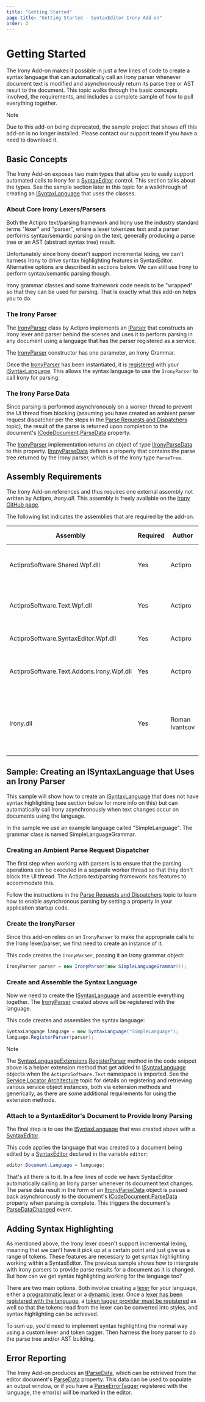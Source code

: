 ```yaml
---
title: "Getting Started"
page-title: "Getting Started - SyntaxEditor Irony Add-on"
order: 2
---
```

# Getting Started

The Irony Add-on makes it possible in just a few lines of code to create a syntax language that can automatically call an Irony parser whenever document text is modified and asynchronously return its parse tree or AST result to the document.  This topic walks through the basic concepts involved, the requirements, and includes a complete sample of how to pull everything together.

> [!NOTE]
> Due to this add-on being deprecated, the sample project that shows off this add-on is no longer installed.  Please contact our support team if you have a need to download it.

## Basic Concepts

The Irony Add-on exposes two main types that allow you to easily support automated calls to Irony for a [SyntaxEditor](xref:@ActiproUIRoot.Controls.SyntaxEditor.SyntaxEditor) control.  This section talks about the types.  See the sample section later in this topic for a walkthrough of creating an [ISyntaxLanguage](xref:ActiproSoftware.Text.ISyntaxLanguage) that uses the classes.

### About Core Irony Lexers/Parsers

Both the Actipro text/parsing framework and Irony use the industry standard terms "lexer" and "parser", where a lexer tokenizes text and a parser performs syntax/semantic parsing on the text, generally producing a parse tree or an AST (abstract syntax tree) result.

Unfortunately since Irony doesn't support incremental lexing, we can't harness Irony to drive syntax highlighting features in SyntaxEditor.  Alternative options are described in sections below.  We can still use Irony to perform syntax/semantic parsing though.

Irony grammar classes and some framework code needs to be "wrapped" so that they can be used for parsing.  That is exactly what this add-on helps you to do.

### The Irony Parser

The [IronyParser](xref:ActiproSoftware.Text.Parsing.Implementation.IronyParser) class by Actipro implements an [IParser](xref:ActiproSoftware.Text.Parsing.IParser) that constructs an Irony lexer and parser behind the scenes and uses it to perform parsing in any document using a language that has the parser registered as a service.

The [IronyParser](xref:ActiproSoftware.Text.Parsing.Implementation.IronyParser) constructor has one parameter, an Irony Grammar.

Once the [IronyParser](xref:ActiproSoftware.Text.Parsing.Implementation.IronyParser) has been instantiated, it is [registered](../language-creation/feature-services/parser.md) with your [ISyntaxLanguage](xref:ActiproSoftware.Text.ISyntaxLanguage).  This allows the syntax language to use the `IronyParser` to call Irony for parsing.

### The Irony Parse Data

Since parsing is performed asynchronously on a worker thread to prevent the UI thread from blocking (assuming you have created an ambient parser request dispatcher per the steps in the [Parse Requests and Dispatchers](../text-parsing/parsing/parse-requests-and-dispatchers.md) topic), the result of the parse is returned upon completion to the document's [ICodeDocument](xref:ActiproSoftware.Text.ICodeDocument).[ParseData](xref:ActiproSoftware.Text.ICodeDocument.ParseData) property.

The [IronyParser](xref:ActiproSoftware.Text.Parsing.Implementation.IronyParser) implementation returns an object of type [IIronyParseData](xref:ActiproSoftware.Text.Parsing.IIronyParseData) to this property. [IIronyParseData](xref:ActiproSoftware.Text.Parsing.IIronyParseData) defines a property that contains the parse tree returned by the Irony parser, which is of the Irony type `ParseTree`.

## Assembly Requirements

The Irony Add-on references and thus requires one external assembly not written by Actipro, *Irony.dll*.  This assembly is freely available on the [Irony GitHub page](https://github.com/IronyProject/Irony).

The following list indicates the assemblies that are required by the add-on.

| Assembly | Required | Author | Distributed With | Description |
|-----|-----|-----|-----|-----|
| ActiproSoftware.Shared.Wpf.dll | Yes | Actipro | WPF Studio | Core framework for all Actipro WPF controls |
| ActiproSoftware.Text.Wpf.dll | Yes | Actipro | WPF Studio | Core text/parsing framework for SyntaxEditor |
| ActiproSoftware.SyntaxEditor.Wpf.dll | Yes | Actipro | WPF Studio | SyntaxEditor for WPF control |
| ActiproSoftware.Text.Addons.Irony.Wpf.dll | Yes | Actipro | WPF Studio | Integrates Irony-based parsers with syntax languages |
| Irony.dll | Yes | Roman Ivantsov | Irony Web Site | Contains the framework used to work with Irony parsers from .NET applications |

## Sample: Creating an ISyntaxLanguage that Uses an Irony Parser

This sample will show how to create an [ISyntaxLanguage](xref:ActiproSoftware.Text.ISyntaxLanguage) that does not have syntax highlighting (see section below for more info on this) but can automatically call Irony asynchronously when text changes occur on documents using the language.

In the sample we use an example language called "SimpleLanguage". The grammar class is named SimpleLanguageGrammar.

### Creating an Ambient Parse Request Dispatcher

The first step when working with parsers is to ensure that the parsing operations can be executed in a separate worker thread so that they don't block the UI thread.  The Actipro text/parsing framework has features to accommodate this.

Follow the instructions in the [Parse Requests and Dispatchers](../text-parsing/parsing/parse-requests-and-dispatchers.md) topic to learn how to enable asynchronous parsing by setting a property in your application startup code.

### Create the IronyParser

Since this add-on relies on an `IronyParser` to make the appropriate calls to the Irony lexer/parser, we first need to create an instance of it.

This code creates the `IronyParser`, passing it an Irony grammar object:

```csharp
IronyParser parser = new IronyParser(new SimpleLanguageGrammar());
```

### Create and Assemble the Syntax Language

Now we need to create the [ISyntaxLanguage](xref:ActiproSoftware.Text.ISyntaxLanguage) and assemble everything together.  The [IronyParser](xref:ActiproSoftware.Text.Parsing.Implementation.IronyParser) created above will be registered with the language.

This code creates and assembles the syntax language:

```csharp
SyntaxLanguage language = new SyntaxLanguage("SimpleLanguage");
language.RegisterParser(parser);
```

> [!NOTE]
> The [SyntaxLanguageExtensions](xref:ActiproSoftware.Text.SyntaxLanguageExtensions).[RegisterParser](xref:ActiproSoftware.Text.SyntaxLanguageExtensions.RegisterParser*) method in the code snippet above is a helper extension method that get added to [ISyntaxLanguage](xref:ActiproSoftware.Text.ISyntaxLanguage) objects when the `ActiproSoftware.Text` namespace is imported.  See the [Service Locator Architecture](../language-creation/service-locator-architecture.md) topic for details on registering and retrieving various service object instances, both via extension methods and generically, as there are some additional requirements for using the extension methods.

### Attach to a SyntaxEditor's Document to Provide Irony Parsing

The final step is to use the [ISyntaxLanguage](xref:ActiproSoftware.Text.ISyntaxLanguage) that was created above with a [SyntaxEditor](xref:@ActiproUIRoot.Controls.SyntaxEditor.SyntaxEditor).

This code applies the language that was created to a document being edited by a [SyntaxEditor](xref:@ActiproUIRoot.Controls.SyntaxEditor.SyntaxEditor) declared in the variable `editor`:

```csharp
editor.Document.Language = language;
```

That's all there is to it.  In a few lines of code we have SyntaxEditor automatically calling an Irony parser whenever its document text changes.  The parse data result in the form of an [IIronyParseData](xref:ActiproSoftware.Text.Parsing.IIronyParseData) object is passed back asynchronously to the document's [ICodeDocument](xref:ActiproSoftware.Text.ICodeDocument).[ParseData](xref:ActiproSoftware.Text.ICodeDocument.ParseData) property when parsing is complete.  This triggers the document's [ParseDataChanged](xref:ActiproSoftware.Text.ICodeDocument.ParseDataChanged) event.

## Adding Syntax Highlighting

As mentioned above, the Irony lexer doesn't support incremental lexing, meaning that we can't have it pick up at a certain point and just give us a range of tokens.  These features are necessary to get syntax highlighting working within a SyntaxEditor.  The previous sample shows how to intergrate with Irony parsers to provide parse results for a document as it is changed.  But how can we get syntax highlighting working for the language too?

There are two main options.  Both involve creating a [lexer](../text-parsing/lexing/index.md) for your language, either a [programmatic lexer](../text-parsing/lexing/programmatic-lexers.md) or a [dynamic lexer](../text-parsing/lexing/dynamic-lexers.md).  Once a [lexer has been registered with the language](../language-creation/feature-services/lexer.md), a [token tagger provider must be registered](../language-creation/provider-services/tagger-provider.md) as well so that the tokens read from the lexer can be converted into styles, and syntax highlighting can be achieved.

To sum up, you'd need to implement syntax highlighting the normal way using a custom lexer and token tagger.  Then harness the Irony parser to do the parse tree and/or AST building.

## Error Reporting

The Irony Add-on produces an [IParseData](xref:ActiproSoftware.Text.Parsing.IParseData), which can be retrieved from the editor document's [ParseData](xref:ActiproSoftware.Text.ICodeDocument.ParseData) property.  This data can be used to populate an output window, or if you have a [ParseErrorTagger](../text-parsing/tagging/taggers.md) registered with the language, the error(s) will be marked in the editor.
